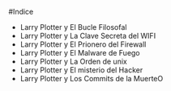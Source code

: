 #Indice

* Larry Plotter y El Bucle Filosofal
* Larry Plotter y La Clave Secreta del WIFI
* Larry Plotter y El Prionero del Firewall
* Larry Plotter y El Malware de Fuego
* Larry Plotter y La Orden de unix
* Larry Plotter y El misterio del Hacker
* Larry Plotter y Los Commits de la MuerteO
